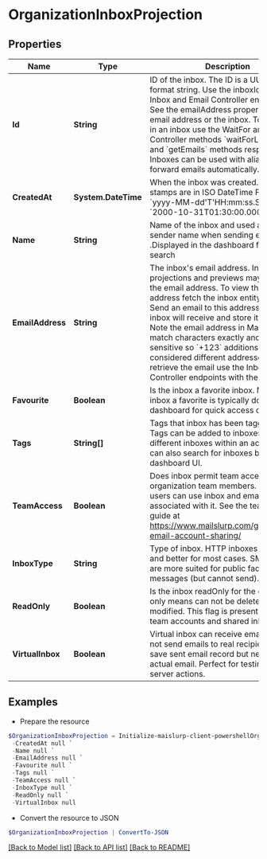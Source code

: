 # OrganizationInboxProjection
## Properties

Name | Type | Description | Notes
------------ | ------------- | ------------- | -------------
**Id** | **String** | ID of the inbox. The ID is a UUID-V4 format string. Use the inboxId for calls to Inbox and Email Controller endpoints. See the emailAddress property for the email address or the inbox. To get emails in an inbox use the WaitFor and Inbox Controller methods &#x60;waitForLatestEmail&#x60; and &#x60;getEmails&#x60; methods respectively. Inboxes can be used with aliases to forward emails automatically. | 
**CreatedAt** | **System.DateTime** | When the inbox was created. Time stamps are in ISO DateTime Format &#x60;yyyy-MM-dd&#39;T&#39;HH:mm:ss.SSSXXX&#x60; e.g. &#x60;2000-10-31T01:30:00.000-05:00&#x60;. | 
**Name** | **String** | Name of the inbox and used as the sender name when sending emails .Displayed in the dashboard for easier search | [optional] 
**EmailAddress** | **String** | The inbox&#39;s email address. Inbox projections and previews may not include the email address. To view the email address fetch the inbox entity directly. Send an email to this address and the inbox will receive and store it for you. Note the email address in MailSlurp match characters exactly and are case sensitive so &#x60;+123&#x60; additions are considered different addresses. To retrieve the email use the Inbox and Email Controller endpoints with the inbox ID. | [optional] 
**Favourite** | **Boolean** | Is the inbox a favorite inbox. Make an inbox a favorite is typically done in the dashboard for quick access or filtering | 
**Tags** | **String[]** | Tags that inbox has been tagged with. Tags can be added to inboxes to group different inboxes within an account. You can also search for inboxes by tag in the dashboard UI. | [optional] 
**TeamAccess** | **Boolean** | Does inbox permit team access for organization team members. If so team users can use inbox and emails associated with it. See the team access guide at https://www.mailslurp.com/guides/team-email-account-sharing/ | 
**InboxType** | **String** | Type of inbox. HTTP inboxes are faster and better for most cases. SMTP inboxes are more suited for public facing inbound messages (but cannot send). | [optional] 
**ReadOnly** | **Boolean** | Is the inbox readOnly for the caller. Read only means can not be deleted or modified. This flag is present when using team accounts and shared inboxes. | 
**VirtualInbox** | **Boolean** | Virtual inbox can receive email but will not send emails to real recipients. Will save sent email record but never send an actual email. Perfect for testing mail server actions. | 

## Examples

- Prepare the resource
```powershell
$OrganizationInboxProjection = Initialize-maislurp-client-powershellOrganizationInboxProjection  -Id null `
 -CreatedAt null `
 -Name null `
 -EmailAddress null `
 -Favourite null `
 -Tags null `
 -TeamAccess null `
 -InboxType null `
 -ReadOnly null `
 -VirtualInbox null
```

- Convert the resource to JSON
```powershell
$OrganizationInboxProjection | ConvertTo-JSON
```

[[Back to Model list]](../README#documentation-for-models) [[Back to API list]](../README#documentation-for-api-endpoints) [[Back to README]](../README)

